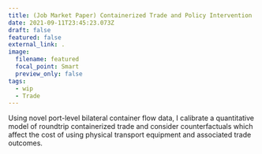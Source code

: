 ```yaml
---
title: (Job Market Paper) Containerized Trade and Policy Intervention
date: 2021-09-11T23:45:23.073Z
draft: false
featured: false
external_link: .
image:
  filename: featured
  focal_point: Smart
  preview_only: false
tags:
  - wip
  - Trade
---
```

Using novel port-level bilateral container flow data, I calibrate a quantitative model of roundtrip containerized trade and consider counterfactuals which affect the cost of using physical transport equipment and associated trade outcomes. 
